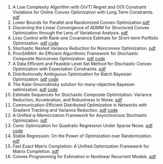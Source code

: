 1. A Low Complexity Algorithm with O(√T) Regret and O(1) Constraint Violations for Online Convex Optimization with Long Term Constraints. [pdf](https://jmlr.org/papers/volume21/16-494/16-494.pdf)
2. Lower Bounds for Parallel and Randomized Convex Optimization [pdf](https://jmlr.org/papers/volume21/19-771/19-771.pdf)
3. Discerning the Linear Convergence of ADMM for Structured Convex Optimization through the Lens of Variational Analysis. [pdf](https://jmlr.org/papers/volume21/18-562/18-562.pdf)
4. Loss Control with Rank-one Covariance Estimate for Short-term Portfolio Optimization. [pdf](https://jmlr.org/papers/volume21/19-959/19-959.pdf) [code](https://github.com/laizhr/SPOLC)
5. Stochastic Nested Variance Reduction for Nonconvex Optimization. [pdf](https://jmlr.org/papers/volume21/18-447/18-447.pdf)
6. ProxSARAH: An Efficient Algorithmic Framework for Stochastic Composite Nonconvex Optimization. [pdf](https://jmlr.org/papers/volume21/19-248/19-248.pdf) [code](https://github.com/unc-optimization/StochasticProximalMethods)
7. A Data Efficient and Feasible Level Set Method for Stochastic Convex Optimization with Expectation Constraints. [pdf](https://jmlr.org/papers/volume21/19-1022/19-1022.pdf)
8. Distributionally Ambiguous Optimization for Batch Bayesian Optimization. [pdf](https://jmlr.org/papers/volume21/18-211/18-211.pdf) [code](https://github.com/oxfordcontrol/Bayesian-Optimization)
9. The Kalai-Smorodinsky solution for many-objective Bayesian optimization. [pdf](https://jmlr.org/papers/volume21/18-212/18-212.pdf) [code](https://cran.r-project.org/package=GPGame)
10. Estimate Sequences for Stochastic Composite Optimization: Variance Reduction, Acceleration, and Robustness to Noise. [pdf](https://jmlr.org/papers/volume21/19-073/19-073.pdf)
11. Communication-Efficient Distributed Optimization in Networks with Gradient Tracking and Variance Reduction. [pdf](https://jmlr.org/papers/volume21/20-210/20-210.pdf) [code](https://github.com/liboyue/Network-Distributed-Algorithm/tree/JMLR)
12. A Unified q-Memorization Framework for Asynchronous Stochastic Optimization. [pdf](https://jmlr.org/papers/volume21/18-434/18-434.pdf)
13. Conic Optimization for Quadratic Regression Under Sparse Noise. [pdf](https://jmlr.org/papers/volume21/18-881/18-881.pdf) [code](https://github.com/igormolybog/Conic-Optimization-for-Quadratic-Regression-Under-Sparse-Noise)
14. Stable Regression: On the Power of Optimization over Randomization. [pdf](https://jmlr.org/papers/volume21/19-408/19-408.pdf)
15. Fast Exact Matrix Completion: A Unified Optimization Framework for Matrix Completion. [pdf](https://jmlr.org/papers/volume21/19-471/19-471.pdf)
16. Convex Programming for Estimation in Nonlinear Recurrent Models. [pdf](https://jmlr.org/papers/volume21/19-723/19-723.pdf)